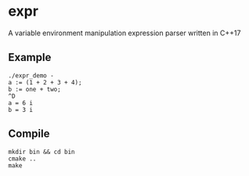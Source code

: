 # expr
A variable environment manipulation expression parser written in C++17

## Example
```
./expr_demo -
a := (1 + 2 + 3 + 4);
b := one + two;
^D
a = 6 i
b = 3 i
```

## Compile
```
mkdir bin && cd bin
cmake ..
make 
```
